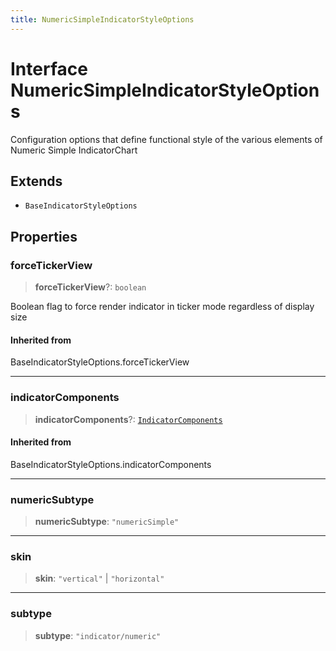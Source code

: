 ```yaml
---
title: NumericSimpleIndicatorStyleOptions
---
```


# Interface NumericSimpleIndicatorStyleOptions

Configuration options that define functional style of the various elements of Numeric Simple IndicatorChart

## Extends

- `BaseIndicatorStyleOptions`

## Properties

### forceTickerView

> **forceTickerView**?: `boolean`

Boolean flag to force render indicator in ticker mode regardless of display size

#### Inherited from

BaseIndicatorStyleOptions.forceTickerView

***

### indicatorComponents

> **indicatorComponents**?: [`IndicatorComponents`](../type-aliases/type-alias.IndicatorComponents.md)

#### Inherited from

BaseIndicatorStyleOptions.indicatorComponents

***

### numericSubtype

> **numericSubtype**: `"numericSimple"`

***

### skin

> **skin**: `"vertical"` \| `"horizontal"`

***

### subtype

> **subtype**: `"indicator/numeric"`
